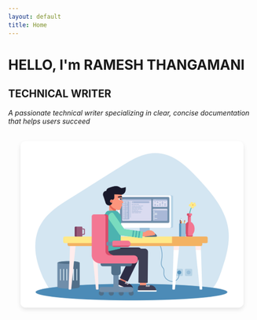 ```yaml
---
layout: default
title: Home
---
```


<div class="hero">
  <h1>HELLO, I'm RAMESH THANGAMANI</h1>
  <h2>TECHNICAL WRITER</h2>
  <p><em>A passionate technical writer specializing in clear, concise documentation that helps users succeed</em></p>
</div>

<div style="text-align: center; margin-top: 2rem;">
  <img src="images/TW_illurstration.jpg" alt="Technical Writer Illustration"
       style="max-width: 90%; height: auto; max-height: 400px; border-radius: 10px; box-shadow: 0 4px 8px rgba(0,0,0,0.1);">
</div>

